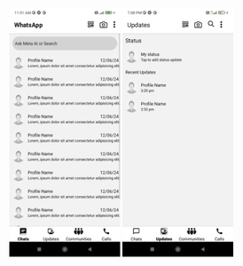 <div>
    <img src="./assets/HomeScreenShot.jpg" alt="HomeScreen" style="height: 450px; width:200px;"/>
    <img src="./assets/UpdatesScreenShot.jpg" alt="UpdatesScreen" style="height: 450px; width:200px;"/>
</div>
